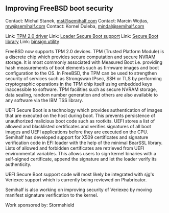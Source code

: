## Improving FreeBSD boot security ##

Contact: Michal Stanek, <mst@semihalf.com>
Contact: Marcin Wojtas, <mw@semihalf.com>
Contact: Kornel Duleba, <mindal@semihalf.com>

Link:	 [TPM 2.0 driver](https://svnweb.freebsd.org/base/head/sys/dev/tpm/tpm20.c?revision=342084&view=markup)
Link:	 [Loader Secure Boot support](https://reviews.freebsd.org/D18798)
Link:	 [Secure Boot library](https://reviews.freebsd.org/D18797)
Link:	 [binsign utility](https://reviews.freebsd.org/D18799)

FreeBSD now supports TPM 2.0 devices. TPM (Trusted Platform Module) is a discrete chip which provides secure computation and secure NVRAM storage. It is most
commonly associated with Measured Boot i.e. providing hash measurements of boot elements such as firmware images and boot configuration to the OS. In FreeBSD,
the TPM can be used to strengthen security of services such as Strongswan IPsec, SSH or TLS by performing cryptographic operations in the TPM chip itself using
embedded keys inaccessible to software. TPM facilities such as secure NVRAM storage, data sealing, random number generation and others are also available to any
software via the IBM TSS library.

UEFI Secure Boot is a technology which provides authentication of images that are executed on the host during boot. This prevents persistence of
unauthorized malicious boot code such as rootkits. UEFI stores a list of allowed and blacklisted certificates and verifies signatures of all boot images and
UEFI applications before they are executed on the CPU. Semihalf has developed support for X509 certificates and signature
verification code in EFI loader with the help of the minimal BearSSL library. Lists of allowed and forbidden certificates are retrieved from UEFI environmental
variables. This allows users to sign kernel binaries with a self-signed certificate, append the signature and let the loader verify its authenticity.

UEFI Secure Boot support code will most likely be integrated with sjg's Veriexec support which is currently being reviewed on Phabricator.

Semihalf is also working on improving security of Veriexec by moving manifest signature verification to the kernel.

Work sponsored by: Stormshield

